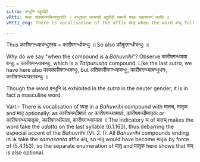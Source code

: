 ```yaml
---
sutra: बन्धुनि बहुव्रीहौ
vRtti: ष्यङः संप्रसारणमित्यनुवर्त्तते । बन्धुशब्द उत्तरपदे बहुव्रीहौ समासे ष्यङः संप्रसारणं भवति ॥
vRtti_eng: There is vocalisation of the affix ष्यङ् when the word बन्धु follows in a _Bahuvrihi_ compound.

---
```

Thus कारीषगन्ध्याबन्धुरस्य = कारीषगन्धीबन्धुः ॥ So also कौमुदगन्धीबन्धुः ॥

Why do we say "when the compound is a _Bahuvrihi_"? Observe कारीषगन्ध्याया बन्धुः = कारीषगन्ध्याबन्धुः, which is a _Tatpurusha_ compound. Like the last _sutra_, we have here also परमकारीषगन्धबन्धुः, but अतिकारीषगन्ध्याबन्धुः, कारीषगन्ध्याबन्धुधनः, कारीषगन्ध्यापरमबन्धुः ॥

Though the word बन्धुनि is exhibited in the _sutra_ in the neuter gender, it is in fact a masculine word.

Vart:- There is vocalisation of ष्यङ् in a _Bahuvrihi_ compound with मातच्, मातृक and मातृ optionally: as कारीषगन्धीमातः꣡ or कारीषगन्ध्यामातः꣡, कारीषगन्धीमातृकः or कारीषगन्ध्यामातृकः, कारीषगन्धीमाता, कारीषगन्ध्यामाता ॥ The indicatory च of मातच् makes the word take the _udatta_ on the last syllable (6.1.163), thus debarring the especial accent of the _Bahuvrihi_ (VI. 2. I). All _Bahuvrihi_ compounds ending in ऋ take the _samasanta_ affix कप्, so मातृ would have become मातृक by force of (5.4.153), so the separate enumeration of मातृ and मातृक here shows that कप् is also optional.